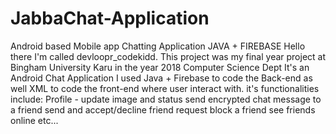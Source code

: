 # JabbaChat-Application
Android based Mobile app Chatting Application JAVA + FIREBASE 
Hello there I'm called devloopr_codekidd. This project was my final year project 
at Bingham University Karu in the year 2018 Computer Science Dept 
It's an Android Chat Application 
I used Java + Firebase to code the Back-end as well XML to code the front-end where user interact with.
it's functionalities include:
Profile - update image and status
send encrypted chat message to a friend 
send and accept/decline friend request
block a friend 
see friends online etc...
